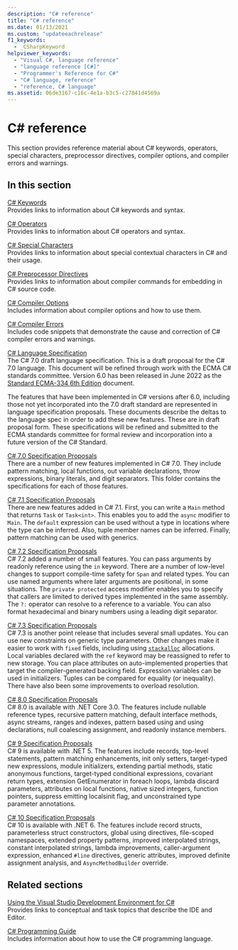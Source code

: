 ```yaml
---
description: "C# reference"
title: "C# reference"
ms.date: 01/13/2021
ms.custom: "updateeachrelease"
f1_keywords: 
  - _CSharpKeyword
helpviewer_keywords: 
  - "Visual C#, language reference"
  - "language reference [C#]"
  - "Programmer's Reference for C#"
  - "C# language, reference"
  - "reference, C# language"
ms.assetid: 06de3167-c16c-4e1a-b3c5-c27841d4569a
---
```

# C# reference

This section provides reference material about C# keywords, operators, special characters, preprocessor directives, compiler options, and compiler errors and warnings.  
  
## In this section

 [C# Keywords](./keywords/index.md)  
 Provides links to information about C# keywords and syntax.  
  
 [C# Operators](./operators/index.md)  
 Provides links to information about C# operators and syntax.  

 [C# Special Characters](./tokens/index.md)  
 Provides links to information about special contextual characters in C# and their usage.  

 [C# Preprocessor Directives](preprocessor-directives.md)  
 Provides links to information about compiler commands for embedding in C# source code.  
  
 [C# Compiler Options](./compiler-options/index.md)  
 Includes information about compiler options and how to use them.  
  
 [C# Compiler Errors](./compiler-messages/index.md)  
 Includes code snippets that demonstrate the cause and correction of C# compiler errors and warnings.  
  
 [C# Language Specification](~/_csharpstandard/standard/README.md)  
 The C# 7.0 draft language specification. This is a draft proposal for the C# 7.0 language. This document will be refined through work with the ECMA C# standards committee. Version 6.0 has been released in June 2022 as the [Standard ECMA-334 6th Edition](https://www.ecma-international.org/wp-content/uploads/ECMA-334_6th_edition_june_2022.pdf) document.

The features that have been implemented in C# versions after 6.0, including those not yet incorporated into the 7.0 draft standard are represented in language specification proposals. These documents describe the deltas to the language spec in order to add these new features. These are in draft proposal form. These specifications will be refined and submitted to the ECMA standards committee for formal review and incorporation into a future version of the C# Standard.

 [C# 7.0 Specification Proposals](~/_csharplang/proposals/csharp-7.0/pattern-matching.md)  
 There are a number of new features implemented in C# 7.0. They include pattern matching, local functions, out variable declarations, throw expressions, binary literals, and digit separators. This folder contains the specifications for each of those features.
  
 [C# 7.1 Specification Proposals](~/_csharplang/proposals/csharp-7.1/async-main.md)  
 There are new features added in C# 7.1. First, you can write a `Main` method that returns `Task` or `Task<int>`. This enables you to add the `async` modifier to `Main`. The `default` expression can be used without a type in locations where the type can be inferred. Also, tuple member names can be inferred. Finally, pattern matching can be used with generics.

 [C# 7.2 Specification Proposals](~/_csharplang/proposals/csharp-7.2/readonly-ref.md)  
 C# 7.2 added a number of small features. You can pass arguments by readonly reference using the `in` keyword. There are a number of low-level changes to support compile-time safety for `Span` and related types. You can use named arguments where later arguments are positional, in some situations. The `private protected` access modifier enables you to specify that callers are limited to derived types implemented in the same assembly. The `?:` operator can resolve to a reference to a variable. You can also format hexadecimal and binary numbers using a leading digit separator.

 [C# 7.3 Specification Proposals](~/_csharplang/proposals/csharp-7.3/blittable.md)  
 C# 7.3 is another point release that includes several small updates. You can use new constraints on generic type parameters. Other changes make it easier to work with `fixed` fields, including using [`stackalloc`](./operators/stackalloc.md) allocations. Local variables declared with the `ref` keyword may be reassigned to refer to new storage. You can place attributes on auto-implemented properties that target the compiler-generated backing field. Expression variables can be used in initializers. Tuples can be compared for equality (or inequality). There have also been some improvements to overload resolution.
  
 [C# 8.0 Specification Proposals](~/_csharplang/proposals/csharp-8.0/nullable-reference-types.md)  
 C# 8.0 is available with .NET Core 3.0. The features include nullable reference types, recursive pattern matching, default interface methods, async streams, ranges and indexes, pattern based using and using declarations, null coalescing assignment, and readonly instance members.

 [C# 9 Specification Proposals](~/_csharplang/proposals/csharp-9.0/records.md)  
 C# 9 is available with .NET 5. The features include records, top-level statements, pattern matching enhancements, init only setters, target-typed new expressions, module initializers, extending partial methods, static anonymous functions, target-typed conditional expressions, covariant return types, extension GetEnumerator in foreach loops, lambda discard parameters, attributes on local functions, native sized integers, function pointers, suppress emitting localsinit flag, and unconstrained type parameter annotations.

[C# 10 Specification Proposals](~/_csharplang/proposals/csharp-10.0/record-structs.md)\
C# 10 is available with .NET 6. The features include record structs, parameterless struct constructors, global using directives, file-scoped namespaces, extended property patterns, improved interpolated strings, constant interpolated strings, lambda improvements, caller-argument expression, enhanced `#line` directives, generic attributes, improved definite assignment analysis, and `AsyncMethodBuilder` override.

## Related sections  

 [Using the Visual Studio Development Environment for C#](/visualstudio/get-started/csharp)  
 Provides links to conceptual and task topics that describe the IDE and Editor.  
  
 [C# Programming Guide](../programming-guide/index.md)  
 Includes information about how to use the C# programming language.
